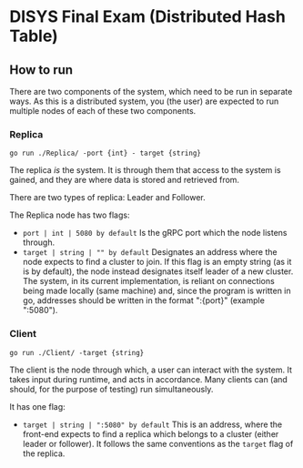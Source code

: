 # DISYS Final Exam (Distributed Hash Table)
## How to run
There are two components of the system, which need to be run in separate ways. As this is a distributed system, you (the user) are expected to run multiple nodes of each of these two components.
### Replica
```
go run ./Replica/ -port {int} - target {string}
```
The replica *is* the system. It is through them that access to the system is gained, and they are where data is stored and retrieved from.

There are two types of replica: Leader and Follower.

The Replica node has two flags:
 - `port | int | 5080 by default` Is the gRPC port which the node listens through.
 - `target | string | "" by default` Designates an address where the node expects to find a cluster to join.
If this flag is an empty string (as it is by default), the node instead designates itself leader of a new cluster.  
The system, in its current implementation, is reliant on connections being made locally (same machine)
and, since the program is written in go, addresses should be written in the format ":{port}" (example ":5080").

### Client
```
go run ./Client/ -target {string}
```
The client is the node through which, a user can interact with the system. It takes input during runtime, and acts in accordance.
Many clients can (and should, for the purpose of testing) run simultaneously.

It has one flag:
 - `target | string | ":5080" by default` This is an address, where the front-end expects to find a replica which belongs to a cluster (either leader or follower). It follows the same conventions as the `target` flag of the replica.